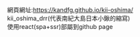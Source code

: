 網頁網址:https://kandfg.github.io/kii-oshima/  
kii_oshima_drr(代表南紀大島日本小鍬的縮寫)  
使用react(spa+ssr)部屬到github page  
